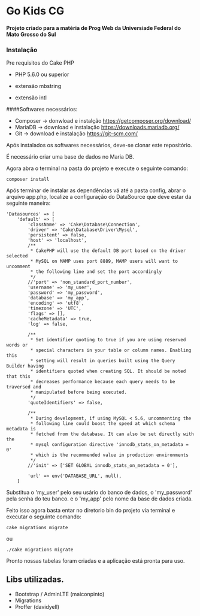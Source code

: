 # Go Kids CG
#### Projeto criado para a matéria de Prog Web da Universiade Federal do Mato Grosso do Sul

### Instalação

Pre requisitos do Cake PHP

- PHP 5.6.0 ou superior

- extensão mbstring

- extensão intl

####Softwares necessários:

- Composer -> donwload e instalção https://getcomposer.org/download/
-  MariaDB -> download e instalação https://downloads.mariadb.org/
-  Git -> download e instalação https://git-scm.com/

Após instalados os softwares necessários, deve-se clonar este repositório.

É necessário criar uma base de dados no Maria DB.

Agora abra o terminal na pasta do projeto e execute o seguinte comando:
    
    composer install
Após terminar de instalar as dependências vá até a pasta config, abrar o arquivo 
app.php, localize a configuração do DataSource que deve estar da seguinte maneira:

    'Datasources' => [
        'default' => [
            'className' => 'Cake\Database\Connection',
            'driver' => 'Cake\Database\Driver\Mysql',
            'persistent' => false,
            'host' => 'localhost',
            /**
             * CakePHP will use the default DB port based on the driver selected
             * MySQL on MAMP uses port 8889, MAMP users will want to uncomment
             * the following line and set the port accordingly
             */
            //'port' => 'non_standard_port_number',
            'username' => 'my_user',
            'password' => 'my_password',
            'database' => 'my_app',
            'encoding' => 'utf8',
            'timezone' => 'UTC',
            'flags' => [],
            'cacheMetadata' => true,
            'log' => false,

            /**
             * Set identifier quoting to true if you are using reserved words or
             * special characters in your table or column names. Enabling this
             * setting will result in queries built using the Query Builder having
             * identifiers quoted when creating SQL. It should be noted that this
             * decreases performance because each query needs to be traversed and
             * manipulated before being executed.
             */
            'quoteIdentifiers' => false,

            /**
             * During development, if using MySQL < 5.6, uncommenting the
             * following line could boost the speed at which schema metadata is
             * fetched from the database. It can also be set directly with the
             * mysql configuration directive 'innodb_stats_on_metadata = 0'
             * which is the recommended value in production environments
             */
            //'init' => ['SET GLOBAL innodb_stats_on_metadata = 0'],

            'url' => env('DATABASE_URL', null),
        ]
Substitua o 'my_user' pelo seu usário do banco de dados,
o 'my_password' pela senha do teu banco.
e o 'my_app' pelo nome da base de dados criada.

Feito isso agora basta entar no diretorio bin do projeto via terminal
e executar o seguinte comando:

    cake migrations migrate
ou 

    ./cake migrations migrate

Pronto nossas tabelas foram criadas e a aplicação está pronta para uso.

## Libs utilizadas.

- Bootstrap / AdminLTE (maiconpinto)
- Migrations
- Proffer (davidyell)

